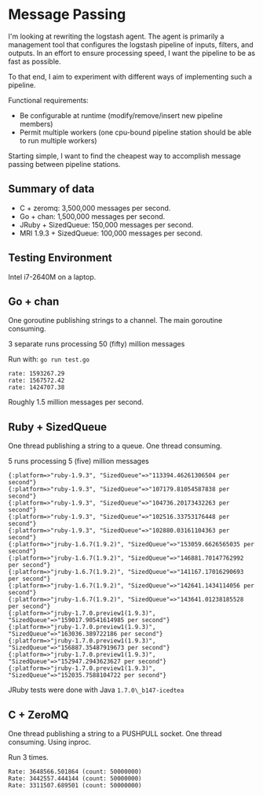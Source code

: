 # Message Passing

I'm looking at rewriting the logstash agent. The agent is primarily a
management tool that configures the logstash pipeline of inputs, filters, and
outputs. In an effort to ensure processing speed, I want the pipeline to be
as fast as possible.

To that end, I aim to experiment with different ways of implementing such a
pipeline.

Functional requirements:

* Be configurable at runtime (modify/remove/insert new pipeline members)
* Permit multiple workers (one cpu-bound pipeline station should be able to run
  multiple  workers)

Starting simple, I want to find the cheapest way to accomplish message passing
between pipeline stations.

## Summary of data

* C + zeromq: 3,500,000 messages per second.
* Go + chan: 1,500,000 messages per second.
* JRuby + SizedQueue: 150,000 messages per second.
* MRI 1.9.3 + SizedQueue: 100,000 messages per second.

## Testing Environment

Intel i7-2640M on a laptop.

## Go + chan

One goroutine publishing strings to a channel. The main goroutine consuming.

3 separate runs processing 50 (fifty) million messages

Run with: `go run test.go`

```
rate: 1593267.29
rate: 1567572.42
rate: 1424707.38
```

Roughly 1.5 million messages per second.

## Ruby + SizedQueue

One thread publishing a string to a queue. One thread consuming.

5 runs processing 5 (five) million messages

```
{:platform=>"ruby-1.9.3", "SizedQueue"=>"113394.46261306504 per second"}
{:platform=>"ruby-1.9.3", "SizedQueue"=>"107179.81054587838 per second"}
{:platform=>"ruby-1.9.3", "SizedQueue"=>"104736.20173432263 per second"}
{:platform=>"ruby-1.9.3", "SizedQueue"=>"102516.33753176448 per second"}
{:platform=>"ruby-1.9.3", "SizedQueue"=>"102880.03161104363 per second"}
{:platform=>"jruby-1.6.7(1.9.2)", "SizedQueue"=>"153059.6626565035 per second"}
{:platform=>"jruby-1.6.7(1.9.2)", "SizedQueue"=>"146881.70147762992 per second"}
{:platform=>"jruby-1.6.7(1.9.2)", "SizedQueue"=>"141167.17016290693 per second"}
{:platform=>"jruby-1.6.7(1.9.2)", "SizedQueue"=>"142641.1434114056 per second"}
{:platform=>"jruby-1.6.7(1.9.2)", "SizedQueue"=>"143641.01238185528 per second"}
{:platform=>"jruby-1.7.0.preview1(1.9.3)", "SizedQueue"=>"159017.90541614985 per second"}
{:platform=>"jruby-1.7.0.preview1(1.9.3)", "SizedQueue"=>"163036.389722186 per second"}
{:platform=>"jruby-1.7.0.preview1(1.9.3)", "SizedQueue"=>"156887.35487919673 per second"}
{:platform=>"jruby-1.7.0.preview1(1.9.3)", "SizedQueue"=>"152947.2943623627 per second"}
{:platform=>"jruby-1.7.0.preview1(1.9.3)", "SizedQueue"=>"152035.7588104722 per second"}
```

JRuby tests were done with Java `1.7.0\_b147-icedtea`

## C + ZeroMQ

One thread publishing a string to a PUSHPULL socket. One thread consuming. Using inproc.

Run 3 times.

```
Rate: 3648566.501864 (count: 50000000)
Rate: 3442557.444144 (count: 50000000)
Rate: 3311507.689501 (count: 50000000)
```

